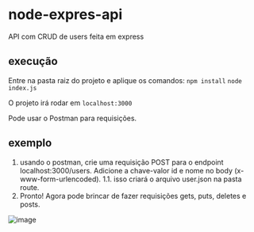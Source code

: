 # node-expres-api
API com CRUD de users feita em express


## execução
Entre na pasta raiz do projeto e aplique os comandos:
```npm install```
```node index.js```

O projeto irá rodar em ```localhost:3000```

Pode usar o Postman para requisições.

## exemplo
1. usando o postman, crie uma requisição POST para o endpoint localhost:3000/users. Adicione a chave-valor id e nome no body (x-www-form-urlencoded). 
 1.1. isso criará o arquivo user.json na pasta route.
2. Pronto! Agora pode brincar de fazer requisições gets, puts, deletes e posts.

![image](https://user-images.githubusercontent.com/6663881/181935955-6cc23cd1-3d2e-4e0f-9a8a-9327d39ffaf9.png)
